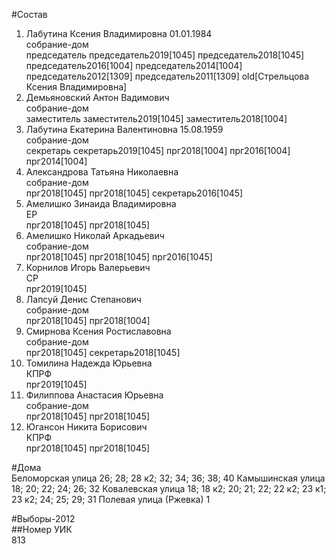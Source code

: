#Состав  
1. Лабутина Ксения Владимировна 01.01.1984  
    собрание-дом  
    председатель председатель2019[1045] председатель2018[1045] председатель2016[1004] председатель2014[1004] председатель2012[1309] председатель2011[1309] old[Стрельцова Ксения Владимировна]  
2. Демьяновский Антон Вадимович  
    собрание-дом  
    заместитель заместитель2019[1045] заместитель2018[1004]  
3. Лабутина Екатерина Валентиновна 15.08.1959  
    собрание-дом  
    секретарь секретарь2019[1045] прг2018[1004] прг2016[1004] прг2014[1004]  
4. Александрова Татьяна Николаевна  
    собрание-дом  
    прг2018[1045] прг2018[1045] секретарь2016[1045]  
5. Амелишко Зинаида Владимировна  
    ЕР  
    прг2018[1045] прг2018[1045]  
6. Амелишко Николай Аркадьевич  
    собрание-дом  
    прг2018[1045] прг2018[1045] прг2016[1045]  
7. Корнилов Игорь Валерьевич  
    СР  
    прг2019[1045]  
8. Лапсуй Денис Степанович  
    собрание-дом  
    прг2018[1045] прг2018[1004]  
9. Смирнова Ксения Ростиславовна  
    собрание-дом  
    прг2018[1045] секретарь2018[1045]  
10. Томилина Надежда Юрьевна  
    КПРФ  
    прг2019[1045]  
11. Филиппова Анастасия Юрьевна  
    собрание-дом  
    прг2018[1045] прг2018[1045]  
12. Югансон Никита Борисович  
    КПРФ  
    прг2018[1045] прг2018[1045]  
  
#Дома  
Беломорская улица 26; 28; 28 к2; 32; 34; 36; 38; 40 Камышинская улица 18; 20; 22; 24; 26; 32 Ковалевская улица 18; 18 к2; 20; 21; 22; 22 к2; 23 к1; 23 к2; 24; 25; 29; 31 Полевая улица (Ржевка) 1  
  
#Выборы-2012  
##Номер УИК  
813  
